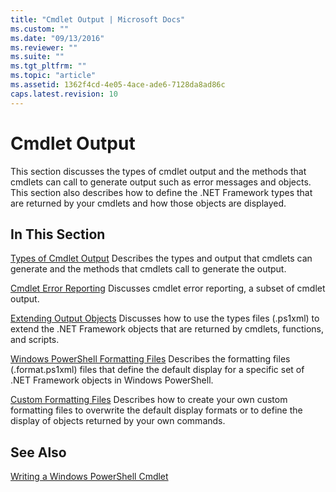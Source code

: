 ```yaml
---
title: "Cmdlet Output | Microsoft Docs"
ms.custom: ""
ms.date: "09/13/2016"
ms.reviewer: ""
ms.suite: ""
ms.tgt_pltfrm: ""
ms.topic: "article"
ms.assetid: 1362f4cd-4e05-4ace-ade6-7128da8ad86c
caps.latest.revision: 10
---
```

# Cmdlet Output

This section discusses the types of cmdlet output and the methods that cmdlets can call to generate output such as error messages and objects. This section also describes how to define the .NET Framework types that are returned by your cmdlets and how those objects are displayed.

## In This Section

[Types of Cmdlet Output](./types-of-cmdlet-output.md)
Describes the types and output that cmdlets can generate and the methods that cmdlets call to generate the output.

[Cmdlet Error Reporting](./cmdlet-error-reporting.md)
Discusses cmdlet error reporting, a subset of cmdlet output.

[Extending Output Objects](./extending-output-objects.md)
Discusses how to use the types files (.ps1xml) to extend the .NET Framework objects that are returned by cmdlets, functions, and scripts.

[Windows PowerShell Formatting Files](../format/windows-powershell-formatting-files.md)
Describes the formatting files (.format.ps1xml) files that define the default display for a specific set of .NET Framework objects in Windows PowerShell.

[Custom Formatting Files](./custom-formatting-files.md)
Describes how to create your own custom formatting files to overwrite the default display formats or to define the display of objects returned by your own commands.

## See Also

[Writing a Windows PowerShell Cmdlet](./writing-a-windows-powershell-cmdlet.md)
